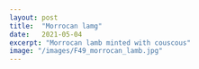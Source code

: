 ```yaml
---
layout: post
title:  "Morrocan lamg"
date:   2021-05-04
excerpt: "Morrocan lamb minted with couscous"
image: "/images/F49_morrocan_lamb.jpg"
---
```

